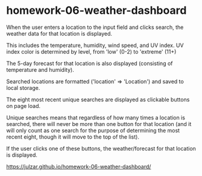 # homework-06-weather-dashboard

When the user enters a location to the input field and clicks search, the weather data for that location is displayed.

This includes the temperature, humidity, wind speed, and UV index. UV index color is determined by level, from 'low' (0-2)
to 'extreme' (11+)

The 5-day forecast for that location is also displayed (consisting of temperature and humidity).



Searched locations are formatted ('location' => 'Location') and saved to local storage.

The eight most recent unique searches are displayed as clickable buttons on page load.

Unique searches means that regardless of how many times a location is searched, there will never be more than one button for that location
(and it will only count as one search for the purpose of determining the most recent eight, though it will move to the top of the list).

If the user clicks one of these buttons, the weather/forecast for that location is displayed.

https://julzar.github.io/homework-06-weather-dashboard/
